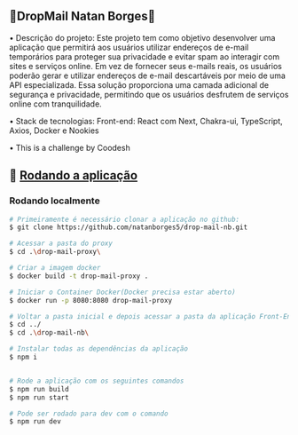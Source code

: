 ## 🧙DropMail Natan Borges🧙

• Descrição do projeto: Este projeto tem como objetivo desenvolver uma aplicação que permitirá aos usuários utilizar endereços de e-mail temporários para proteger sua privacidade e evitar spam ao interagir
com sites e serviços online. Em vez de fornecer seus e-mails reais, os usuários poderão gerar e utilizar endereços de e-mail descartáveis por meio de uma API especializada. Essa solução proporciona uma camada
adicional de segurança e privacidade, permitindo que os usuários desfrutem de serviços online com tranquilidade.

• Stack de tecnologias:
Front-end: React com Next, Chakra-ui, TypeScript, Axios, Docker e Nookies

• This is a challenge by Coodesh
## 🎲 [Rodando a aplicação](#rodando-o-app)

### Rodando localmente

```bash
# Primeiramente é necessário clonar a aplicação no github:
$ git clone https://github.com/natanborges5/drop-mail-nb.git

# Acessar a pasta do proxy
$ cd .\drop-mail-proxy\

# Criar a imagem docker
$ docker build -t drop-mail-proxy .

# Iniciar o Container Docker(Docker precisa estar aberto)
$ docker run -p 8080:8080 drop-mail-proxy

# Voltar a pasta inicial e depois acessar a pasta da aplicação Front-End
$ cd ../
$ cd .\drop-mail-nb\

# Instalar todas as dependências da aplicação
$ npm i


# Rode a aplicação com os seguintes comandos
$ npm run build
$ npm run start

# Pode ser rodado para dev com o comando
$ npm run dev
```
